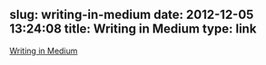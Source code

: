 slug: writing-in-medium
date: 2012-12-05 13:24:08
title: Writing in Medium
type: link
---

[Writing in Medium](https://medium.com/about/df8eac9f4a5e)
